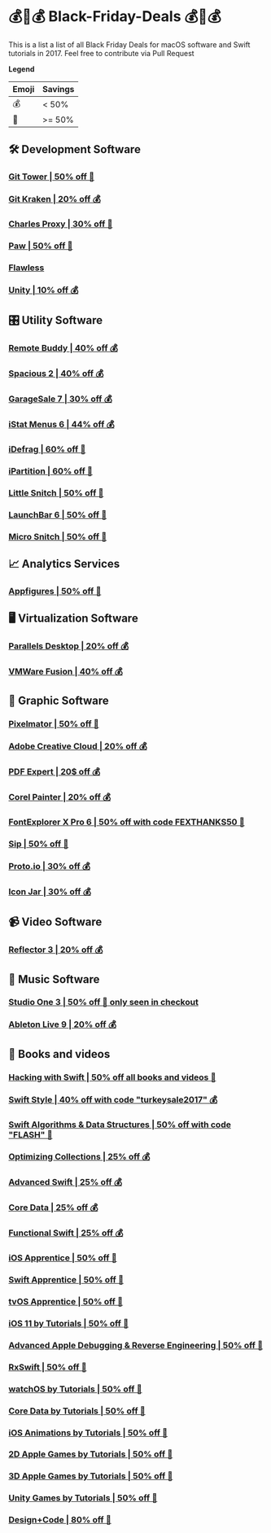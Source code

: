# 💰💸💰 Black-Friday-Deals 💰💸💰
This is a list a list of all Black Friday Deals for macOS software and Swift tutorials in 2017. Feel free to contribute via Pull Request

**Legend**

| Emoji | Savings |
|-----|---|
| 💰 | < 50% |
| 💸 | >= 50% |

## 🛠 Development Software
### [Git Tower | 50% off 💸](https://www.git-tower.com/buy)
### [Git Kraken | 20% off 💰](https://twitter.com/GitKraken/status/932703895167623168)
### [Charles Proxy | 30% off 💸](https://www.charlesproxy.com/buy/?promoCode=CHARLESBLACK17)
### [Paw | 50% off 💸](https://paw.cloud/purchase)
### [Flawless](https://flawlessapp.io)
### [Unity | 10% off 💰](https://store.unity.com/offer/fall-sale?utm_source=twitter&utm_medium=social&utm_campaign=saas_global_upgrade_2017-11-24-Global-2017-Global-Fall-Sale)

## 🎛 Utility Software
### [Remote Buddy | 40% off 💰](https://www.iospirit.com/products/remotebuddy/)
### [Spacious 2 | 40% off 💰](https://www.iospirit.com/products/spacious/)
### [GarageSale 7 | 30% off 💰](https://www.iwascoding.com/2017/11/24/black-friday-sale-save-30-on-garagesale-7-licenses/)
### [iStat Menus 6 | 44% off 💰](https://bjango.com/mac/istatmenus/)
### [iDefrag | 60% off 💸](https://coriolis-systems.com/iDefrag)
### [iPartition | 60% off 💸](https://coriolis-systems.com/iPartition)
### [Little Snitch | 50% off 💸](https://www.obdev.at/products/littlesnitch/index.html)
### [LaunchBar 6 | 50% off 💸](https://www.obdev.at/products/launchbar/index.html)
### [Micro Snitch | 50% off 💸](https://www.obdev.at/products/microsnitch/index.html)

## 📈 Analytics Services
### [Appfigures | 50% off 💸](https://appfigures.com/account/upgrade?black-friday-2017)

## 🖥 Virtualization Software
### [Parallels Desktop | 20% off 💰](https://www.parallels.com/de/)
### [VMWare Fusion | 40% off 💰](https://www.vmware.com/products/fusion.html)

## 🎨 Graphic Software
### [Pixelmator | 50% off 💸](https://itunes.apple.com/us/app/pixelmator/id407963104?mt=12&ign-mpt=uo%3D4)
### [Adobe Creative Cloud | 20% off 💰](https://www.adobe.com/creativecloud/plans.html?promoid=8DN85N5R&mv=other)
### [PDF Expert | 20$ off 💰](https://pdfexpert.com/de/store)
### [Corel Painter | 20% off 💰](https://www.painterartist.com/en/special-offers/)
### [FontExplorer X Pro 6 | 50% off with code FEXTHANKS50 💸](http://www.fontexplorerx.com/)
### [Sip | 50% off 💸](https://sipapp.io)
### [Proto.io | 30% off 💰](https://blog.proto.io/black-friday-2017-prototyping-tool/?utm_source=twitter&utm_campaign=black_friday)
### [Icon Jar | 30% off 💰](https://geticonjar.com/black-friday/)

## 📹 Video Software
### [Reflector 3 | 20% off 💰](https://store.airsquirrels.com/reflector/)

## 🎹 Music Software
### [Studio One 3 | 50% off 💸 only seen in checkout](https://www.presonus.com/products/Studio-One)
### [Ableton Live 9 | 20% off 💰](https://www.ableton.com/en/shop/live/)

## 📖 Books and videos
### [Hacking with Swift | 50% off all books and videos 💸](https://www.hackingwithswift.com/offers)
### [Swift Style | 40% off with code "turkeysale2017" 💰](http://ericasadun.com/2017/11/21/black-friday-sale-swift-style-with-a-discount)
### [Swift Algorithms & Data Structures | 50% off with code "FLASH" 💸](https://shop.waynewbishop.com/products/swift-algorithms-3rd-edition)
### [Optimizing Collections | 25% off 💰](https://www.objc.io/books/optimizing-collections/)
### [Advanced Swift | 25% off 💰](https://www.objc.io/books/advanced-swift/)
### [Core Data | 25% off 💰](https://www.objc.io/books/core-data/)
### [Functional Swift | 25% off 💰](https://www.objc.io/books/functional-swift/)
### [iOS Apprentice | 50% off 💸](https://store.raywenderlich.com/products/ios-apprentice?_ga=2.69541328.1350297483.1511526267-1662918945.1483371616)
### [Swift Apprentice | 50% off 💸](https://store.raywenderlich.com/products/swift-apprentice?_ga=2.69541328.1350297483.1511526267-1662918945.1483371616)
### [tvOS Apprentice | 50% off 💸](https://store.raywenderlich.com/products/tvos-apprentice?_ga=2.171406816.1350297483.1511526267-1662918945.1483371616)
### [iOS 11 by Tutorials | 50% off 💸](https://store.raywenderlich.com/products/ios-11-by-tutorials?_ga=2.171406816.1350297483.1511526267-1662918945.1483371616)
### [Advanced Apple Debugging & Reverse Engineering | 50% off 💸](https://store.raywenderlich.com/products/advanced-apple-debugging-and-reverse-engineering?_ga=2.124550218.1350297483.1511526267-1662918945.1483371616)
### [RxSwift | 50% off 💸](https://store.raywenderlich.com/products/rxswift?_ga=2.124550218.1350297483.1511526267-1662918945.1483371616)
### [watchOS by Tutorials | 50% off 💸](https://store.raywenderlich.com/products/watchos-by-tutorials?_ga=2.124550218.1350297483.1511526267-1662918945.1483371616)
### [Core Data by Tutorials | 50% off 💸](https://store.raywenderlich.com/products/core-data-by-tutorials?_ga=2.124550218.1350297483.1511526267-1662918945.1483371616)
### [iOS Animations by Tutorials | 50% off 💸](https://store.raywenderlich.com/products/ios-animations-by-tutorials?_ga=2.124550218.1350297483.1511526267-1662918945.1483371616)
### [2D Apple Games by Tutorials | 50% off 💸](https://store.raywenderlich.com/products/2d-apple-games-by-tutorials?_ga=2.124550218.1350297483.1511526267-1662918945.1483371616)
### [3D Apple Games by Tutorials | 50% off 💸](https://store.raywenderlich.com/products/3d-apple-games-by-tutorials?_ga=2.158251770.1350297483.1511526267-1662918945.1483371616)
### [Unity Games by Tutorials | 50% off 💸](https://store.raywenderlich.com/products/unity-games-by-tutorials?_ga=2.158251770.1350297483.1511526267-1662918945.1483371616)
### [Design+Code | 80% off 💸](https://designcode.io)
